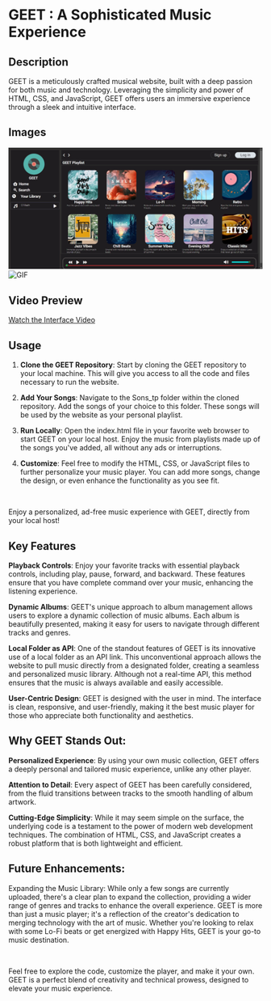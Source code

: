 # GEET : A Sophisticated Music Experience

## Description

GEET is a meticulously crafted musical website, built with a deep passion for both music and technology. Leveraging the simplicity and power of HTML, CSS, and JavaScript, GEET offers users an immersive experience through a sleek and intuitive interface.

## Images
![GEET INTERFACE](Images/GEET_1.jpg)
![GIF](Images/GEET_VID_Clip_GIF.gif)
## Video Preview
[Watch the Interface Video](Images/GEET_VID_Clip.mp4)

## Usage

1. **Clone the GEET Repository**: Start by cloning the GEET repository to your local machine. This will give you access to all the code and files necessary to run the website.
2. **Add Your Songs**: Navigate to the Sons_tp folder within the cloned repository. Add the songs of your choice to this folder. These songs will be used by the website as your personal playlist.
3. **Run Locally**: Open the index.html file in your favorite web browser to start GEET on your local host. Enjoy the music from playlists made up of the songs you've added, all without any ads or interruptions.

4. **Customize**: Feel free to modify the HTML, CSS, or JavaScript files to further personalize your music player. You can add more songs, change the design, or even enhance the functionality as you see fit.

<br>

Enjoy a personalized, ad-free music experience with GEET, directly from your local host!

## Key Features

**Playback Controls**: Enjoy your favorite tracks with essential playback controls, including play, pause, forward, and backward. These features ensure that you have complete command over your music, enhancing the listening experience.

**Dynamic Albums**: GEET's unique approach to album management allows users to explore a dynamic collection of music albums. Each album is beautifully presented, making it easy for users to navigate through different tracks and genres.

**Local Folder as API**: One of the standout features of GEET is its innovative use of a local folder as an API link. This unconventional approach allows the website to pull music directly from a designated folder, creating a seamless and personalized music library. Although not a real-time API, this method ensures that the music is always available and easily accessible.

**User-Centric Design**: GEET is designed with the user in mind. The interface is clean, responsive, and user-friendly, making it the best music player for those who appreciate both functionality and aesthetics.


## Why GEET Stands Out:

**Personalized Experience**: By using your own music collection, GEET offers a deeply personal and tailored music experience, unlike any other player.

**Attention to Detail**: Every aspect of GEET has been carefully considered, from the fluid transitions between tracks to the smooth handling of album artwork.

**Cutting-Edge Simplicity**: While it may seem simple on the surface, the underlying code is a testament to the power of modern web development techniques. The combination of HTML, CSS, and JavaScript creates a robust platform that is both lightweight and efficient.

## Future Enhancements:

Expanding the Music Library: While only a few songs are currently uploaded, there's a clear plan to expand the collection, providing a wider range of genres and tracks to enhance the overall experience.
GEET is more than just a music player; it's a reflection of the creator's dedication to merging technology with the art of music. Whether you're looking to relax with some Lo-Fi beats or get energized with Happy Hits, GEET is your go-to music destination.

<br>

Feel free to explore the code, customize the player, and make it your own. GEET is a perfect blend of creativity and technical prowess, designed to elevate your music experience.
